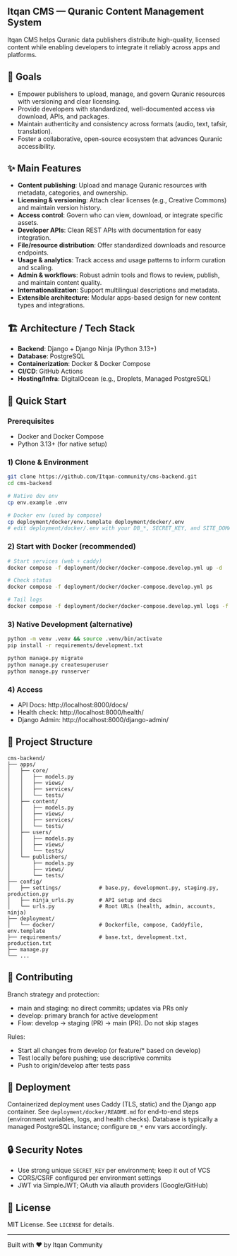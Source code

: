 ## Itqan CMS — Quranic Content Management System


Itqan CMS helps Quranic data publishers distribute high-quality, licensed content while enabling developers to integrate it reliably across apps and platforms.

## 🔮 Goals
- Empower publishers to upload, manage, and govern Quranic resources with versioning and clear licensing.
- Provide developers with standardized, well-documented access via download, APIs, and packages.
- Maintain authenticity and consistency across formats (audio, text, tafsir, translation).
- Foster a collaborative, open-source ecosystem that advances Quranic accessibility.

## ✨ Main Features
- **Content publishing**: Upload and manage Quranic resources with metadata, categories, and ownership.
- **Licensing & versioning**: Attach clear licenses (e.g., Creative Commons) and maintain version history.
- **Access control**: Govern who can view, download, or integrate specific assets.
- **Developer APIs**: Clean REST APIs with documentation for easy integration.
- **File/resource distribution**: Offer standardized downloads and resource endpoints.
- **Usage & analytics**: Track access and usage patterns to inform curation and scaling.
- **Admin & workflows**: Robust admin tools and flows to review, publish, and maintain content quality.
- **Internationalization**: Support multilingual descriptions and metadata.
- **Extensible architecture**: Modular apps-based design for new content types and integrations.

## 🏗️ Architecture / Tech Stack

- **Backend**: Django + Django Ninja (Python 3.13+)
- **Database**: PostgreSQL
- **Containerization**: Docker & Docker Compose
- **CI/CD**: GitHub Actions
- **Hosting/Infra**: DigitalOcean (e.g., Droplets, Managed PostgreSQL)

## 🚀 Quick Start

### Prerequisites

- Docker and Docker Compose
- Python 3.13+ (for native setup)

### 1) Clone & Environment

```bash
git clone https://github.com/Itqan-community/cms-backend.git
cd cms-backend

# Native dev env
cp env.example .env

# Docker env (used by compose)
cp deployment/docker/env.template deployment/docker/.env
# edit deployment/docker/.env with your DB_*, SECRET_KEY, and SITE_DOMAIN
```

### 2) Start with Docker (recommended)

```bash
# Start services (web + caddy)
docker compose -f deployment/docker/docker-compose.develop.yml up -d

# Check status
docker compose -f deployment/docker/docker-compose.develop.yml ps

# Tail logs
docker compose -f deployment/docker/docker-compose.develop.yml logs -f web
```

### 3) Native Development (alternative)

```bash
python -m venv .venv && source .venv/bin/activate
pip install -r requirements/development.txt

python manage.py migrate
python manage.py createsuperuser
python manage.py runserver
```

### 4) Access

- API Docs: http://localhost:8000/docs/
- Health check: http://localhost:8000/health/
- Django Admin: http://localhost:8000/django-admin/

## 📁 Project Structure

```
cms-backend/
├── apps/
│   ├── core/
│   │   ├── models.py
│   │   ├── views/
│   │   ├── services/
│   │   └── tests/
│   ├── content/
│   │   ├── models.py
│   │   ├── views/
│   │   ├── services/
│   │   └── tests/
│   ├── users/
│   │   ├── models.py
│   │   ├── views/
│   │   └── tests/
│   └── publishers/
│       ├── models.py
│       ├── views/
│       └── tests/
├── config/
│   ├── settings/            # base.py, development.py, staging.py, production.py
│   ├── ninja_urls.py        # API setup and docs
│   └── urls.py              # Root URLs (health, admin, accounts, ninja)
├── deployment/
│   └── docker/              # Dockerfile, compose, Caddyfile, env.template
├── requirements/            # base.txt, development.txt, production.txt
├── manage.py
└── ...
```



## 🤝 Contributing

Branch strategy and protection:
- main and staging: no direct commits; updates via PRs only
- develop: primary branch for active development
- Flow: develop → staging (PR) → main (PR). Do not skip stages

Rules:
- Start all changes from develop (or feature/* based on develop)
- Test locally before pushing; use descriptive commits
- Push to origin/develop after tests pass


## 🚚 Deployment

Containerized deployment uses Caddy (TLS, static) and the Django app container. See `deployment/docker/README.md` for end-to-end steps (environment variables, logs, and health checks). Database is typically a managed PostgreSQL instance; configure `DB_*` env vars accordingly.

## 🔒 Security Notes

- Use strong unique `SECRET_KEY` per environment; keep it out of VCS
- CORS/CSRF configured per environment settings
- JWT via SimpleJWT; OAuth via allauth providers (Google/GitHub)

## 📄 License

MIT License. See `LICENSE` for details.

---

Built with ❤️ by Itqan Community
